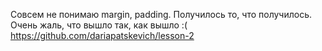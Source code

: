 Совсем не понимаю margin, padding.
Получилось то, что получилось. Очень жаль, что вышло так, как вышло :(
https://github.com/dariapatskevich/lesson-2
